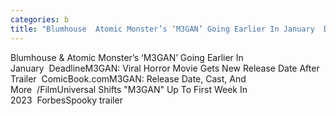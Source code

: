 ```yaml
---
categories: b
title: "Blumhouse  Atomic Monster’s ‘M3GAN’ Going Earlier In January  Deadline"
---
```

Blumhouse & Atomic Monster’s ‘M3GAN’ Going Earlier In January&nbsp;&nbsp;DeadlineM3GAN: Viral Horror Movie Gets New Release Date After Trailer&nbsp;&nbsp;ComicBook.comM3GAN: Release Date, Cast, And More&nbsp;&nbsp;/FilmUniversal Shifts "M3GAN" Up To First Week In 2023&nbsp;&nbsp;ForbesSpooky trailer